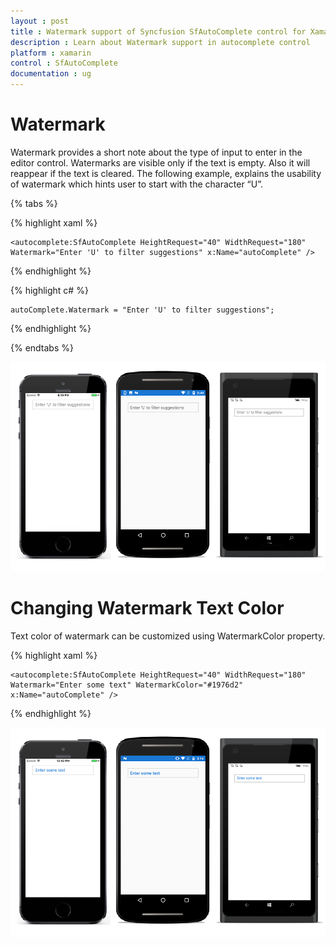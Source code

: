 ```yaml
---
layout : post
title : Watermark support of Syncfusion SfAutoComplete control for Xamarin.Forms
description : Learn about Watermark support in autocomplete control
platform : xamarin
control : SfAutoComplete
documentation : ug
---
```


# Watermark

Watermark provides a short note about the type of input to enter in the editor control. Watermarks are visible only if the text is empty. Also it will reappear if the text is cleared.
The following example, explains the usability of watermark which hints user to start with the character “U”.

{% tabs %}

{% highlight xaml %}

    <autocomplete:SfAutoComplete HeightRequest="40" WidthRequest="180" Watermark="Enter 'U' to filter suggestions" x:Name="autoComplete" />

{% endhighlight %}

{% highlight c# %}

    autoComplete.Watermark = "Enter 'U' to filter suggestions"; 

{% endhighlight %}

{% endtabs %}

![](images/watermark.png)

# Changing Watermark Text Color

Text color of watermark can be customized using WatermarkColor property.

{% highlight xaml %}

    <autocomplete:SfAutoComplete HeightRequest="40" WidthRequest="180" Watermark="Enter some text" WatermarkColor="#1976d2" x:Name="autoComplete" />

{% endhighlight %}

![](images/watermark-color.png)